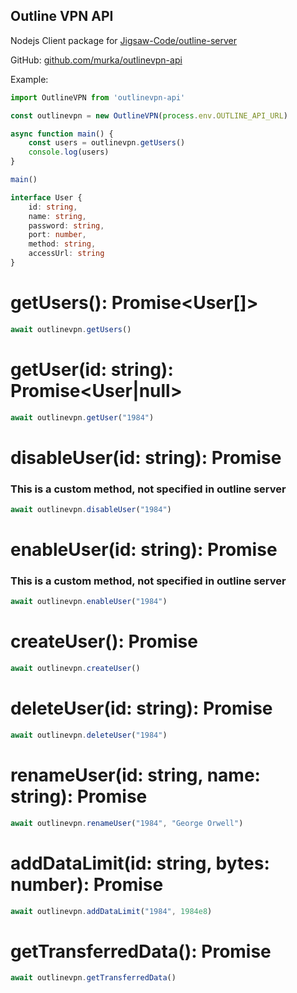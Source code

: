 ## Outline VPN API

Nodejs Client package for [Jigsaw-Code/outline-server](https://github.com/Jigsaw-Code/outline-server)

GitHub: [github.com/murka/outlinevpn-api](https://github.com/murka/outlinevpn-api)


Example:
```ts
import OutlineVPN from 'outlinevpn-api'

const outlinevpn = new OutlineVPN(process.env.OUTLINE_API_URL)

async function main() {
    const users = outlinevpn.getUsers()
    console.log(users)
}

main()
```

```ts
interface User {
    id: string,
    name: string,
    password: string,
    port: number,
    method: string,
    accessUrl: string
}
```
# getUsers(): Promise<User[]>
```ts
await outlinevpn.getUsers()
```

# getUser(id: string): Promise<User|null>
```ts
await outlinevpn.getUser("1984")
```

# disableUser(id: string): Promise<boolean>
### This is a custom method, not specified in outline server
```ts
await outlinevpn.disableUser("1984")
```

# enableUser(id: string): Promise<boolean>
### This is a custom method, not specified in outline server
```ts
await outlinevpn.enableUser("1984")
```

# createUser(): Promise<User>
```ts
await outlinevpn.createUser()
```

# deleteUser(id: string): Promise<boolean>
```ts
await outlinevpn.deleteUser("1984")
```

# renameUser(id: string, name: string): Promise<boolean>
```ts
await outlinevpn.renameUser("1984", "George Orwell")
```

# addDataLimit(id: string, bytes: number): Promise<boolean>
```ts
await outlinevpn.addDataLimit("1984", 1984e8)
```

# getTransferredData(): Promise<number>
```ts
await outlinevpn.getTransferredData()
```
